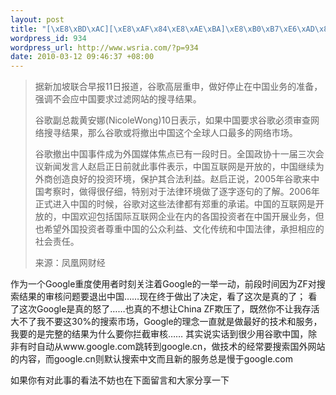 ```yaml
--- 
layout: post
title: "[\xE8\xBD\xAC][\xE8\xAF\x84\xE8\xAE\xBA]\xE8\xB0\xB7\xE6\xAD\x8C\xE9\x87\x8D\xE7\x94\xB3\xE4\xB8\x8D\xE8\xBF\x87\xE6\xBB\xA4\xE6\x90\x9C\xE7\xB4\xA2\xE7\xBB\x93\xE6\x9E\x9C \xE5\x81\x9A\xE5\xA5\xBD\xE5\x81\x9C\xE6\xAD\xA2\xE4\xB8\xAD\xE5\x9B\xBD\xE4\xB8\x9A\xE5\x8A\xA1\xE5\x87\x86\xE5\xA4\x87"
wordpress_id: 934
wordpress_url: http://www.wsria.com/?p=934
date: 2010-03-12 09:46:37 +08:00
---
```


<blockquote>据新加坡联合早报11日报道，谷歌高层重申，做好停止在中国业务的准备，强调不会应中国要求过滤网站的搜寻结果。

谷歌副总裁黄安娜(NicoleWong)10日表示，如果中国要求谷歌必须审查网络搜寻结果，那么谷歌或将撤出中国这个全球人口最多的网络市场。

谷歌撤出中国事件成为外国媒体焦点已有一段时日。全国政协十一届三次会议新闻发言人赵启正日前就此事件表示，中国互联网是开放的，中国继续为外商创造良好的投资环境，保护其合法利益。赵启正说，2005年谷歌来中国考察时，做得很仔细，特别对于法律环境做了逐字逐句的了解。2006年正式进入中国的时候，谷歌对这些法律都有郑重的承诺。中国的互联网是开放的，中国欢迎包括国际互联网企业在内的各国投资者在中国开展业务，但也希望外国投资者尊重中国的公众利益、文化传统和中国法律，承担相应的社会责任。

来源：凤凰网财经</blockquote>

作为一个Google重度使用者时刻关注着Google的一举一动，前段时间因为ZF对搜索结果的审核问题要退出中国……现在终于做出了决定，看了这次是真的了；
看了这次Google是真的怒了……也真的不想让China ZF欺压了，既然你不让我存活大不了我不要这30%的搜索市场，Google的理念一直就是做最好的技术和服务，我要的是完整的结果为什么要你拦截审核……
其实说实话到很少用谷歌中国，除非有时自动从www.google.com跳转到google.cn，做技术的经常要搜索国外网站的内容，而google.cn则默认搜索中文而且新的服务总是慢于google.com

如果你有对此事的看法不妨也在下面留言和大家分享一下
